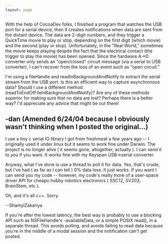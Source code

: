 ```yaml
---
layout: page
---
```


With the help of CocoaDev folks, I finished a program that watches the USB port for a serial device, then it creates notifications when data are sent from the distant device. The data are 2-digit numbers, and they trigger a QuickTime movie to play or stop, depending on the first digit (which movie) and the second (play or stop). Unfortunately, in the "Real World," sometimes the movie keeps playing despite the fact that the electrical contact (the trigger to play the movie) has been opened. Since the hardware A->D converter only sends an "open/closed" circuit message (via a serial to USB converter), I can't recover from the loss of an event such as "open circuit."

I'm using a fileHandle and readInBackgroundAndNotify to extract the serial stream from the USB port. Is this an efficient way to capture asynchronous data? Should I use a different method (readToEndOfFileInBackgroundAndNotify)? Are any of these methods superior for making sure that no data are lost? Perhaps there is a better way? I'd appreciate any advice that might be out there!

-dan
(Amended 6/24/04 because I obviously wasn't thinking when I posted the original...)
----

I use a tiny c serial IO library I got from freshmeat a few years ago -- I originally used it under linux but it seems to work fine under Darwin. The project is no longer alive ( it seems gone, altogether, actually ). I can send it to you if you want. It works fine with my Keyspan USB->serial converter.

Anyway, what I've done is use a thread to poll it for data. Yes, that's crude, but I've had ( as far as I can tell ) 0% data loss. It just works. If you want I can send you my code -- however, my code's really more of a user-space driver API for cheapo hobby robotics electronics ( SSC12, SV203, BrainStem, etc ). 

Oh, and it's all c++. Sorry.

--ShamylZakariya

If you're after the lowest latency, the best way is probably to use a blocking API such as NSFileHandle's -availableData, or a simple POSIX read(), in a separate thread. This avoids polling, and avoids failing to read data because you're in the middle of a modal session and the notification can't get posted.
